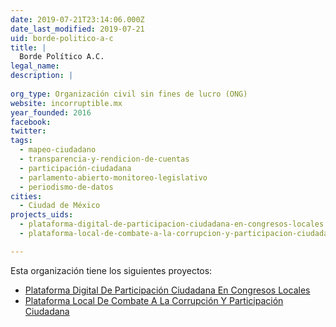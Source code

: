 ```yaml
---
date: 2019-07-21T23:14:06.000Z
date_last_modified: 2019-07-21
uid: borde-politico-a-c
title: |
  Borde Político A.C.
legal_name: 
description: |
  
org_type: Organización civil sin fines de lucro (ONG)
website: incorruptible.mx
year_founded: 2016
facebook: 
twitter: 
tags:
  - mapeo-ciudadano
  - transparencia-y-rendicion-de-cuentas
  - participación-ciudadana
  - parlamento-abierto-monitoreo-legislativo
  - periodismo-de-datos
cities: 
  - Ciudad de México
projects_uids:
  - plataforma-digital-de-participacion-ciudadana-en-congresos-locales
  - plataforma-local-de-combate-a-la-corrupcion-y-participacion-ciudadana

---
```


Esta organización tiene los siguientes proyectos:

- [Plataforma Digital De Participación Ciudadana En Congresos Locales](/proyectos/plataforma-digital-de-participacion-ciudadana-en-congresos-locales)
- [Plataforma Local De Combate A La Corrupción Y Participación Ciudadana](/proyectos/plataforma-local-de-combate-a-la-corrupcion-y-participacion-ciudadana)
